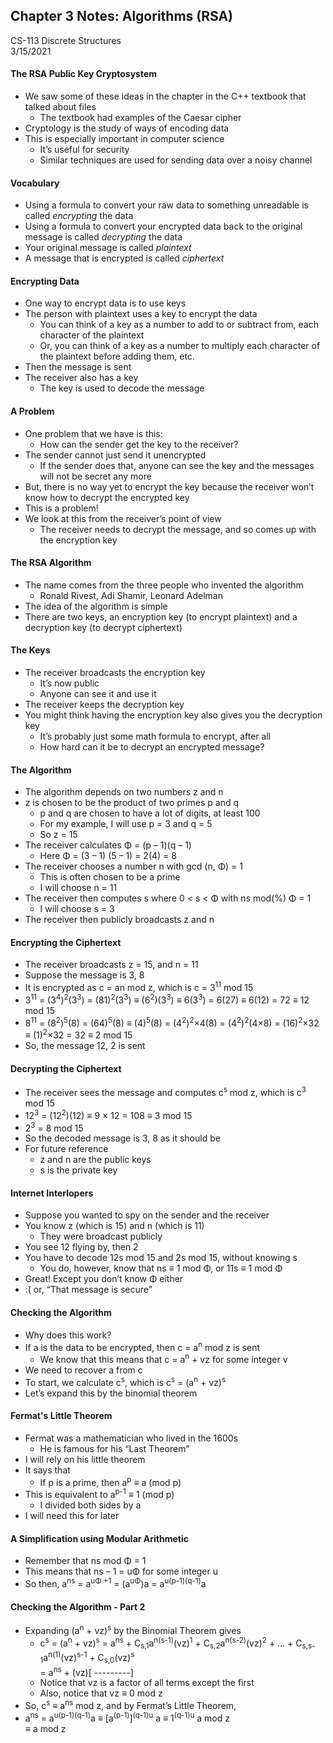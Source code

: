 ## Chapter 3 Notes: Algorithms (RSA)
CS-113 Discrete Structures  
3/15/2021

#### The RSA Public Key Cryptosystem
- We saw some of these ideas in the chapter in the C++ textbook that talked about files
  - The textbook had examples of the Caesar cipher
- Cryptology is the study of ways of encoding data
- This is especially important in computer science
  - It’s useful for security
  - Similar techniques are used for sending data over a noisy channel
  
#### Vocabulary
- Using a formula to convert your raw data to something unreadable is called _encrypting_ the data
- Using a formula to convert your encrypted data back to the original message is called _decrypting_ the data
- Your original message is called _plaintext_
- A message that is encrypted is called _ciphertext_

#### Encrypting Data
- One way to encrypt data is to use keys
- The person with plaintext uses a key to encrypt the data
  - You can think of a key as a number to add to or subtract from, each character of the plaintext
  - Or, you can think of a key as a number to multiply each character of the plaintext before adding them, etc.
- Then the message is sent
- The receiver also has a key
  - The key is used to decode the message
  
#### A Problem
- One problem that we have is this:
  - How can the sender get the key to the receiver?
- The sender cannot just send it unencrypted
  - If the sender does that, anyone can see the key and the messages will not be secret any more
- But, there is no way yet to encrypt the key because the receiver won’t know how to decrypt the encrypted key
- This is a problem!
- We look at this from the receiver’s point of view
  - The receiver needs to decrypt the message, and so comes up with the encryption key

#### The RSA Algorithm
- The name comes from the three people who invented the algorithm
  - Ronald Rivest, Adi Shamir, Leonard Adelman
- The idea of the algorithm is simple
- There are two keys, an encryption key (to encrypt plaintext) and a decryption key (to decrypt ciphertext)

#### The Keys
- The receiver broadcasts the encryption key
  - It’s now public
  - Anyone can see it and use it
- The receiver keeps the decryption key
- You might think having the encryption key also gives you the decryption key
  - It’s probably just some math formula to encrypt, after all
  - How hard can it be to decrypt an encrypted message?

#### The Algorithm
- The algorithm depends on two numbers z and n
- z is chosen to be the product of two primes p and q
  - p and q are chosen to have a lot of digits, at least 100
  - For my example, I will use p = 3 and q = 5
  - So z = 15
- The receiver calculates Φ = (p – 1)(q – 1)
  - Here Φ = (3 – 1) (5 – 1) = 2(4) = 8
- The receiver chooses a number n with gcd (n, Φ) = 1
  - This is often chosen to be a prime
  - I will choose n = 11
- The receiver then computes s where 0 < s < Φ with ns mod(%) Φ = 1
  - I will choose s = 3
- The receiver then publicly broadcasts z and n

#### Encrypting the Ciphertext
- The receiver broadcasts z = 15, and n = 11
- Suppose the message is 3, 8
- It is encrypted as c = an mod z, which is c = 3<sup>11</sup> mod 15
- 3<sup>11</sup> = (3<sup>4</sup>)<sup>2</sup>(3<sup>3</sup>) = (81)<sup>2</sup>(3<sup>3</sup>) ≡ (6<sup>2</sup>)(3<sup>3</sup>) ≡ 6(3<sup>3</sup>) = 6(27) ≡ 6(12) = 72 ≡ 12 mod 15
- 8<sup>11</sup> = (8<sup>2</sup>)<sup>5</sup>(8) = (64)<sup>5</sup>(8) ≡ (4)<sup>5</sup>(8) = (4<sup>2</sup>)<sup>2</sup>×4(8) = (4<sup>2</sup>)<sup>2</sup>(4×8) = (16)<sup>2</sup>×32 ≡ (1)<sup>2</sup>×32 = 32 ≡ 2 mod 15
- So, the message 12, 2 is sent

#### Decrypting the Ciphertext
- The receiver sees the message and computes c<sup>s</sup> mod z, which is c<sup>3</sup> mod 15
- 12<sup>3</sup> = (12<sup>2</sup>)(12) ≡ 9 × 12 = 108 ≡ 3 mod 15
- 2<sup>3</sup> = 8 mod 15
- So the decoded message is 3, 8 as it should be
- For future reference
  - z and n are the public keys
  - s is the private key

#### Internet Interlopers
- Suppose you wanted to spy on the sender and the receiver
- You know z (which is 15) and n (which is 11)
  - They were broadcast publicly
- You see 12 flying by, then 2
- You have to decode 12s mod 15 and 2s mod 15,  without knowing s
  - You do, however, know that ns ≡ 1 mod Φ, or 11s ≡ 1 mod Φ
- Great!  Except you don’t know Φ either 
- :( or, “That message is secure”

#### Checking the Algorithm
- Why does this work?
- If a is the data to be encrypted, then c = a<sup>n</sup> mod z is sent
  - We know that this means that c = a<sup>n</sup> + vz for some integer v
- We need to recover a from c
- To start, we calculate c<sup>s</sup>, which is c<sup>s</sup> = (a<sup>n</sup> + vz)<sup>s</sup>
- Let’s expand this by the binomial theorem

#### Fermat's Little Theorem
- Fermat was a mathematician who lived in the 1600s
  - He is famous for his “Last Theorem”
- I will rely on his little theorem
- It says that
  - If p is a prime, then a<sup>p</sup> ≡ a (mod p)
- This is equivalent to a<sup>p-1</sup> ≡ 1 (mod p)
  - I divided both sides by a
- I will need this for later

#### A Simplification using Modular Arithmetic
- Remember that ns mod Φ = 1
- This means that ns – 1 = uΦ for some integer u
- So then, a<sup>ns</sup> = a<sup>uΦ +1</sup> = (a<sup>uΦ</sup>)a = a<sup>u(p-1)(q-1)</sup>a

#### Checking the Algorithm - Part 2
- Expanding (a<sup>n</sup> + vz)<sup>s</sup> by the Binomial Theorem gives 
  - c<sup>s</sup> = (a<sup>n</sup> + vz)<sup>s</sup> = a<sup>ns</sup> + C<sub>s,1</sub>a<sup>n(s-1)</sup>(vz)<sup>1</sup> + C<sub>s,2</sub>a<sup>n(s-2)</sup>(vz)<sup>2</sup> + … + C<sub>s,s-1</sub>a<sup>n(1)</sup>(vz)<sup>s-1</sup> + C<sub>s,0</sub>(vz)<sup>s</sup>  
  = a<sup>ns</sup> + (vz)[ ---------]
  - Notice that vz is a factor of all terms except the first
  - Also, notice that vz ≡ 0 mod z
- So, c<sup>s</sup> ≡ a<sup>ns</sup> mod z, and by Fermat’s Little Theorem,
- a<sup>ns</sup> = a<sup>u(p-1)(q-1)</sup>a ≡ [a<sup>(p-1)</sup>]<sup>(q-1)u</sup> a ≡ 1<sup>(q-1)u</sup> a mod z  
  ≡ a mod z
